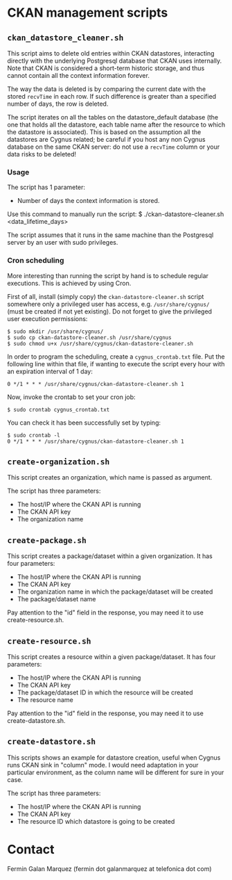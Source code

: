 # CKAN management scripts

## `ckan_datastore_cleaner.sh`
This script aims to delete old entries within CKAN datastores, interacting directly with the underlying Postgresql database that CKAN uses internally. Note that CKAN is considered a short-term historic storage, and thus cannot contain all the context information forever.

The way the data is deleted is by comparing the current date with the stored `recvTime` in each row. If such difference is greater than a specified number of days, the row is deleted.

The script iterates on all the tables on the datastore_default database (the one that holds all the datastore, each table name after the resource to which the datastore is associated). This is based on the assumption all the datastores are Cygnus related; be careful if you host any non Cygnus database on the same CKAN server: do not use a `recvTime` column or your data risks to be deleted!

### Usage
The script has 1 parameter:

* Number of days the context information is stored.

Use this command to manually run the script:
    $ ./ckan-datastore-cleaner.sh <data_lifetime_days>

The script assumes that it runs in the same machine than the Postgresql server by an user with sudo privileges.

### Cron scheduling
More interesting than running the script by hand is to schedule regular executions. This is achieved by using Cron.

First of all, install (simply copy) the `ckan-datastore-cleaner.sh` script somewhere only a privileged user has access, e.g. `/usr/share/cygnus/` (must be created if not yet existing). Do not forget to give the privileged user execution permissions:

    $ sudo mkdir /usr/share/cygnus/
    $ sudo cp ckan-datastore-cleaner.sh /usr/share/cygnus
    $ sudo chmod u+x /usr/share/cygnus/ckan-datastore-cleaner.sh

In order to program the scheduling, create a `cygnus_crontab.txt` file. Put the following line within that file, if wanting to execute the script every hour with an expiration interval of 1 day:

    0 */1 * * * /usr/share/cygnus/ckan-datastore-cleaner.sh 1

Now, invoke the crontab to set your cron job:

    $ sudo crontab cygnus_crontab.txt

You can check it has been successfully set by typing:

    $ sudo crontab -l
    0 */1 * * * /usr/share/cygnus/ckan-datastore-cleaner.sh 1

## `create-organization.sh`

This script creates an organization, which name is passed as argument.

The script has three parameters:

* The host/IP where the CKAN API is running
* The CKAN API key
* The organization name

## `create-package.sh`

This script creates a package/dataset within a given organization. It has four parameters:

* The host/IP where the CKAN API is running
* The CKAN API key
* The organization name in which the package/dataset will be created
* The package/dataset name

Pay attention to the "id" field in the response, you may need it to use create-resource.sh.

## `create-resource.sh`

This script creates a resource within a given package/dataset. It has four parameters:

* The host/IP where the CKAN API is running
* The CKAN API key
* The package/dataset ID in which the resource will be created
* The resource name

Pay attention to the "id" field in the response, you may need it to use create-datastore.sh.

## `create-datastore.sh`
This scripts shows an example for datastore creation, useful when Cygnus runs CKAN sink in "column" mode. I would need adaptation in your particular environment, as the column name will be different for sure in your case.

The script has three parameters:

* The host/IP where the CKAN API is running
* The CKAN API key
* The resource ID which datastore is going to be created

# Contact
Fermin Galan Marquez (fermin dot galanmarquez at telefonica dot com)
